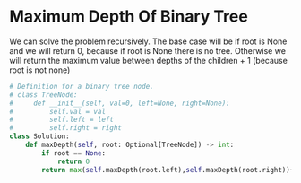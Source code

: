 # Maximum Depth Of Binary Tree
We can solve the problem recursively. The base case will be if root is None and we will return 0, because if root is None there is no tree. Otherwise we will return the maximum value between depths of the children + 1 (because root is not none)
```python
# Definition for a binary tree node.
# class TreeNode:
#     def __init__(self, val=0, left=None, right=None):
#         self.val = val
#         self.left = left
#         self.right = right
class Solution:
    def maxDepth(self, root: Optional[TreeNode]) -> int:
        if root == None:
            return 0
        return max(self.maxDepth(root.left),self.maxDepth(root.right))+1
```
